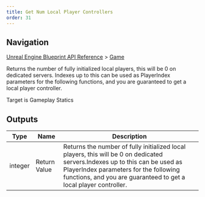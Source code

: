 ```yaml
---
title: Get Num Local Player Controllers
order: 31
---
```

## Navigation

[Unreal Engine Blueprint API Reference](https://dev.epicgames.com/documentation/en-us/unreal-engine/BlueprintAPI) > [Game](https://dev.epicgames.com/documentation/en-us/unreal-engine/BlueprintAPI/Game)

Returns the number of fully initialized local players, this will be 0 on dedicated servers.
Indexes up to this can be used as PlayerIndex parameters for the following functions, and you are guaranteed to get a local player controller.

Target is Gameplay Statics

## Outputs

| Type | Name | Description |
| --- | --- | --- |
| integer | Return Value | Returns the number of fully initialized local players, this will be 0 on dedicated servers.Indexes up to this can be used as PlayerIndex parameters for the following functions, and you are guaranteed to get a local player controller. |
